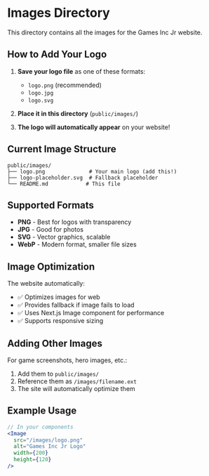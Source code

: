 # Images Directory

This directory contains all the images for the Games Inc Jr website.

## How to Add Your Logo

1. **Save your logo file** as one of these formats:
   - `logo.png` (recommended)
   - `logo.jpg`
   - `logo.svg`

2. **Place it in this directory** (`public/images/`)

3. **The logo will automatically appear** on your website!

## Current Image Structure

```
public/images/
├── logo.png              # Your main logo (add this!)
├── logo-placeholder.svg  # Fallback placeholder
└── README.md            # This file
```

## Supported Formats

- **PNG** - Best for logos with transparency
- **JPG** - Good for photos
- **SVG** - Vector graphics, scalable
- **WebP** - Modern format, smaller file sizes

## Image Optimization

The website automatically:
- ✅ Optimizes images for web
- ✅ Provides fallback if image fails to load
- ✅ Uses Next.js Image component for performance
- ✅ Supports responsive sizing

## Adding Other Images

For game screenshots, hero images, etc.:
1. Add them to `public/images/`
2. Reference them as `/images/filename.ext`
3. The site will automatically optimize them

## Example Usage

```jsx
// In your components
<Image 
  src="/images/logo.png" 
  alt="Games Inc Jr Logo"
  width={200}
  height={120}
/>
```
